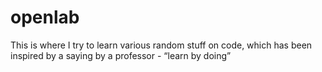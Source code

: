 # openlab
This is where I try to learn various random stuff on code, which has been inspired by a saying by a professor - “learn by doing”

